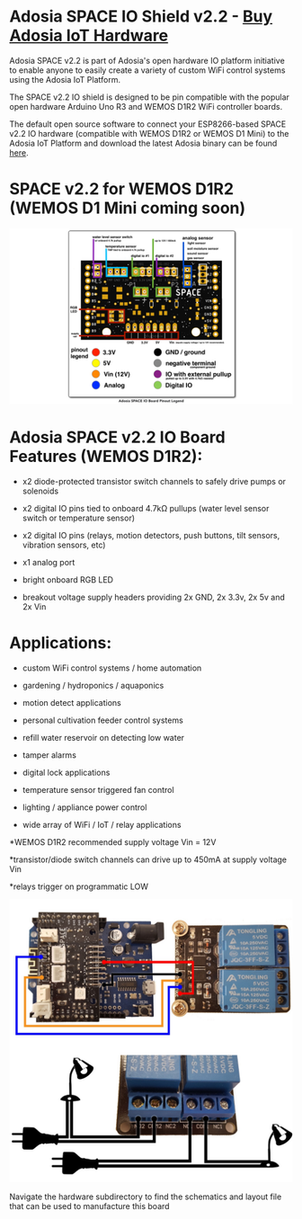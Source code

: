 # Adosia SPACE IO Shield v2.2 - [Buy Adosia IoT Hardware](https://adosia.io)

Adosia SPACE v2.2 is part of Adosia's open hardware IO platform initiative to enable anyone to easily create a variety of custom WiFi control systems using the Adosia IoT Platform.

The SPACE v2.2 IO shield is designed to be pin compatible with the popular open hardware Arduino Uno R3 and WEMOS D1R2 WiFi controller boards.

The default open source software to connect your ESP8266-based SPACE v2.2 IO hardware
(compatible with WEMOS D1R2 or WEMOS D1 Mini) to the Adosia IoT Platform and download the latest Adosia binary can be found
[here](https://github.com/adosia/adosia-token/tree/master/hardware/bluponix/space_v2.2/sample_code/).


# SPACE v2.2 for WEMOS D1R2 (WEMOS D1 Mini coming soon)
<img src='./images/space2.2-full.png' />


# Adosia SPACE v2.2 IO Board Features (WEMOS D1R2):

- x2 diode-protected transistor switch channels to safely drive pumps or solenoids

- x2 digital IO pins tied to onboard 4.7kΩ pullups (water level sensor switch or temperature sensor)

- x2 digital IO pins (relays, motion detectors, push buttons, tilt sensors, vibration sensors, etc)

- x1 analog port

- bright onboard RGB LED

- breakout voltage supply headers providing 2x GND, 2x 3.3v, 2x 5v and 2x Vin



# Applications:

- custom WiFi control systems / home automation

- gardening / hydroponics / aquaponics

- motion detect applications

- personal cultivation feeder control systems

- refill water reservoir on detecting low water

- tamper alarms

- digital lock applications

- temperature sensor triggered fan control

- lighting / appliance power control

- wide array of WiFi / IoT / relay applications



*WEMOS D1R2 recommended supply voltage Vin = 12V

*transistor/diode switch channels can drive up to 450mA at supply voltage Vin

*relays trigger on programmatic LOW


<img src='./images/space2.2-relay.png' />


Navigate the hardware subdirectory to find the schematics and layout file that can be used to manufacture this board
